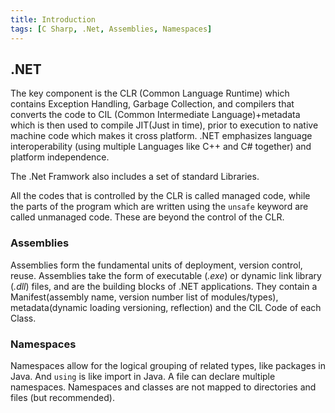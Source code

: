 ```yaml
---
title: Introduction
tags: [C Sharp, .Net, Assemblies, Namespaces]
---
```


## .NET

The key component is the CLR (Common Language Runtime) which contains Exception Handling, Garbage Collection, and compilers that converts the code to CIL (Common Intermediate Language)+metadata which is then used to compile JIT(Just in time), prior to execution to native machine code which makes it cross platform. .NET emphasizes language interoperability (using multiple Languages like C++ and C# together) and platform independence.

The .Net Framwork also includes a set of standard Libraries.

All the codes that is controlled by the CLR is called managed code, while the parts of the program which are written using the `unsafe` keyword are called unmanaged code. These are beyond the control of the CLR.

### Assemblies

Assemblies form the fundamental units of deployment, version control, reuse. Assemblies take the form of executable (_.exe_) or dynamic link library (_.dll_) files, and are the building blocks of .NET applications. They contain a Manifest(assembly name, version number list of modules/types), metadata(dynamic loading versioning, reflection) and the CIL Code of each Class.

### Namespaces

Namespaces allow for the logical grouping of related types, like packages in Java.
And  `using` is like import in Java. A file can declare multiple namespaces. Namespaces and classes are not mapped to directories and files (but recommended).
